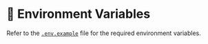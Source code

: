 # 🔑 Environment Variables

Refer to the [`.env.example`](../src/.env.example) file for the required environment variables.

